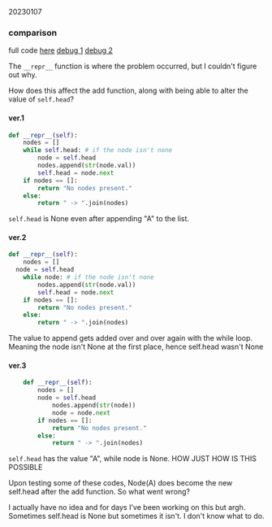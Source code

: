 20230107
### comparison

full code [here](./codingpractices/linked_list)
[debug 1](./codingpractices/linked_list_debug_1)
[debug 2](./codingpractices/linked_list_debug_2)

The `__repr__` function is where the problem occurred, but I couldn't figure out why.

How does this affect the add function, along with being able to alter the value of `self.head`?

#### ver.1
```python
def __repr__(self):
	nodes = []
	while self.head: # if the node isn't none
		node = self.head
		nodes.append(str(node.val))
		self.head = node.next
	if nodes == []:
		return "No nodes present."
	else:
		return " -> ".join(nodes)
```
`self.head` is None even after appending "A" to the list. 

#### ver.2
```python
def __repr__(self):
	nodes = []
  node = self.head
	while node: # if the node isn't none
		nodes.append(str(node.val))
		self.head = node.next
	if nodes == []:
		return "No nodes present."
	else:
		return " -> ".join(nodes)
```
The value to append gets added over and over again with the while loop. Meaning the node isn't None at the first place, hence self.head wasn't None

#### ver.3
```python
	def __repr__(self):
		nodes = []
		node = self.head
			nodes.append(str(node))
			node = node.next
		if nodes == []:
			return "No nodes present."
		else:
			return " -> ".join(nodes)
```
`self.head` has the value "A", while node is None. HOW JUST HOW IS THIS POSSIBLE


Upon testing some of these codes, Node(A) does become the new self.head after the add function. So what went wrong?

I actually have no idea and for days I've been working on this but argh. Sometimes self.head is None but sometimes it isn't. I don't know what to do.
